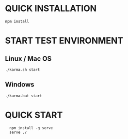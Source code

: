 QUICK INSTALLATION
==================

```npm install```

START TEST ENVIRONMENT
======================

Linux / Mac OS
--------------
```./karma.sh start```

Windows
-------
```./karma.bat start```

QUICK START
==================

```
  npm install -g serve
  serve ./
```
